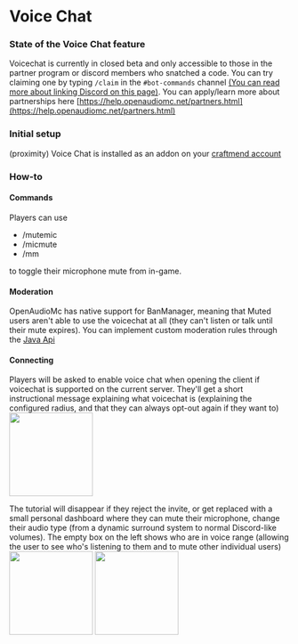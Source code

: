 # Voice Chat

### State of the Voice Chat feature
Voicechat is currently in closed beta and only accessible to those in the partner program or discord members who snatched a code. You can try claiming one by typing `/claim` in the `#bot-commands` channel [(You can read more about linking Discord on this page)](account-links.md). 
You can apply/learn more about partnerships here [https://help.openaudiomc.net/partners.html](https://help.openaudiomc.net/partners.html)

### Initial setup
(proximity) Voice Chat is installed as an addon on your [craftmend account](account.md) 

### How-to
#### Commands
Players can use
 - /mutemic
 - /micmute
 - /mm

to toggle their microphone mute from in-game.

#### Moderation
OpenAudioMc has native support for BanManager, meaning that Muted users aren't able to use the voicechat at all (they can't listen or talk until their mute expires).
You can implement custom moderation rules through the [Java Api](java_api.md)

#### Connecting
Players will be asked to enable voice chat when opening the client if voicechat is supported on the current server. They'll get a short instructional message explaining what voicechat is (explaining the configured radius, and that they can always opt-out again if they want to)
<br /><img src="https://i.imgur.com/izW2GLE.png" height="150px" />

The tutorial will disappear if they reject the invite, or get replaced with a small personal dashboard where they can mute their microphone, change their audio type (from a dynamic surround system to normal Discord-like volumes). The empty box on the left shows who are in voice range (allowing the user to see who's listening to them and to mute other individual users)
<br /><img src="https://i.imgur.com/WyPdgov.png" height="150px" />
<img src="https://i.imgur.com/e2aBjiK.png" height="150px" />


